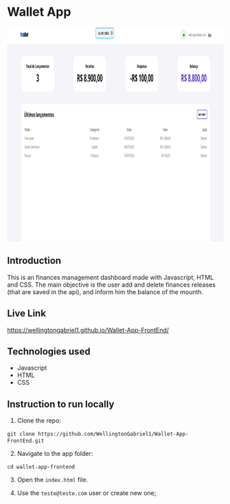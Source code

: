 # Wallet App

<img src="https://github.com/WellingtonGabriel1/Wallet-App-FrontEnd/blob/main/Preview.png" alt="Wallet Preview" height="500">

## Introduction

This is an finances management dashboard made with Javascript, HTML and CSS. The main objective is
the user add and delete finances releases (that are saved in the api), and inform him the balance
of the mounth.

## Live Link
https://wellingtongabriel1.github.io/Wallet-App-FrontEnd/

## Technologies used
- Javascript
- HTML
- CSS

## Instruction to run locally

1. Clone the repo:
```
git clone https://github.com/WellingtonGabriel1/Wallet-App-FrontEnd.git
```

2. Navigate to the app folder: 
```
cd wallet-app-frontend
```

3. Open the `index.html` file.

4. Use the `teste@teste.com` user or create new one;